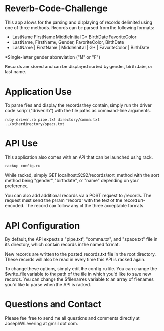 Reverb-Code-Challenge
=====================

This app allows for the parsing and displaying of records delimited using one of three methods. Records can be parsed from the following formats:

* LastName FirstName MiddleInitial G* BirthDate FavoriteColor
* LastName, FirstName, Gender, FavoriteColor, BirthDate
* LastName | FirstName | MiddleInitial | G* | FavoriteColor | BirthDate

*Single-letter gender abbreviation ("M" or "F")

Records are stored and can be displayed sorted by gender, birth date, or last name.

Application Use
===============

To parse files and display the records they contain, simply run the driver code script ("driver.rb") with the file paths as command-line arguments.

```
ruby driver.rb pipe.txt directory/comma.txt ../otherdirectory/space.txt
```

API Use
=======

This application also comes with an API that can be launched using rack.

```
rackup config.ru
```

While racked, simply GET localhost:9292/records/sort_method with the sort method being "gender", "birthdate", or "name" depending on your preference.

You can also add additional records via a POST request to /records. The request must send the param "record" with the text of the record url-encoded. The record can follow any of the three acceptable formats.

API Configuration
=============

By default, the API expects a "pipe.txt", "comma.txt", and "space.txt" file in its directory, which contain records in the named format.

New records are written to the posted_records.txt file in the root directory. These records will also be read in every time this API is racked again.

To change these options, simply edit the config.ru file. You can change the $write_file variable to the path of the file in which you'd like to save new records. You can change the $filenames variable to an array of filenames you'd like to parse when the API is racked.

Questions and Contact
=====================

Please feel free to send me all questions and comments directly at JosephWLevering at gmail dot com.